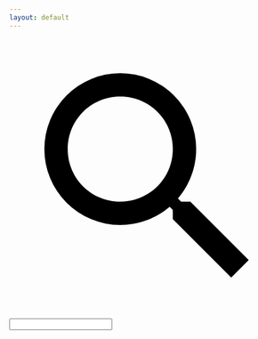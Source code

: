 ```yaml
---
layout: default
---
```


<!-- HTML elements for search -->
<div class="search-wrapper">
        <svg viewBox="0 0 24 24">
          <path d="M9.5,3A6.5,6.5 0 0,1 16,9.5C16,11.11 15.41,12.59 14.44,13.73L14.71,14H15.5L20.5,19L19,20.5L14,15.5V14.71L13.73,14.44C12.59,15.41 11.11,16 9.5,16A6.5,6.5 0 0,1 3,9.5A6.5,6.5 0 0,1 9.5,3M9.5,5C7,5 5,7 5,9.5C5,12 7,14 9.5,14C12,14 14,12 14,9.5C14,7 12,5 9.5,5Z"></path>
        </svg>
        <input type="text" class="search full-width" id="search-input" >
  </div>
<div class="search-results" id="results-container"></div>



<script src="https://unpkg.com/simple-jekyll-search@latest/dest/simple-jekyll-search.min.js"></script>
<script>
var sjs = SimpleJekyllSearch({
  searchInput: document.getElementById('search-input'),
  resultsContainer: document.getElementById('results-container'),
  json: '/releases/search.json',
  debounceTime: 200,
  limit: 30
})
</script>
